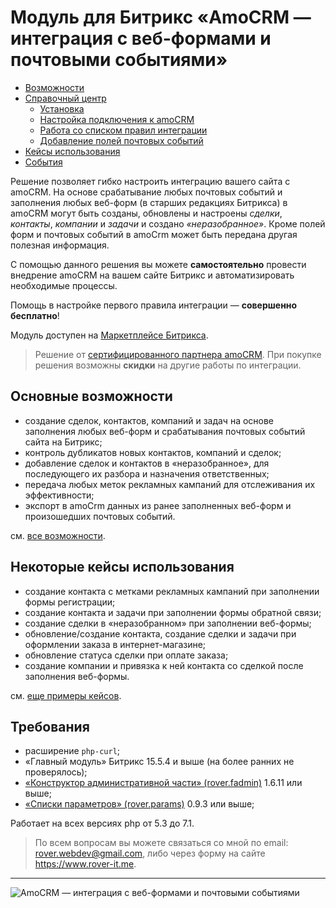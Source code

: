 # Модуль для Битрикс «AmoCRM — интеграция с веб-формами и почтовыми событиями»
* [Возможности](./capabilities.md)
* [Справочный центр](./help.md)
    * [Установка](./help/install.md)
    * [Настройка подключения к amoCRM](./help/settings.md)
    * [Работа со списком правил интеграции](./help/rules.md)
    * [Добавление полей почтовых событий](./help/post-event-fields.md)
* [Кейсы использования](./examples.md)
* [События](./events.md)

Решение позволяет гибко настроить интеграцию вашего сайта с amoCRM. На основе срабатывание любых почтовых событий и заполнения любых веб-форм (в старших редакциях Битрикса) в amoCRM могут быть созданы, обновлены и настроены <i>сделки</i>, <i>контакты</i>, <i>компании</i> и <i>задачи</i> и создано <i>«неразобранное»</i>. Кроме полей форм и почтовых событий в amoCrm может быть передана другая полезная информация.

С помощью данного решения вы можете <b>самостоятельно</b> провести внедрение amoCRM на вашем сайте Битрикс и автоматизировать необходимые процессы.

Помощь в настройке первого правила интеграции — <b>совершенно бесплатно</b>!

Модуль доступен на [Маркетплейсе Битрикса](https://marketplace.1c-bitrix.ru/solutions/rover.amocrm/). 

> Решение от [сертифицированного партнера amoCRM](https://www.amocrm.ru/partners/private/socialpromo/?id=1354587&kind=2&binary=1&rand=9830). При покупке решения возможны <b>скидки</b> на другие работы по интеграции.

## Основные возможности
* создание сделок, контактов, компаний и задач на основе заполнения любых веб-форм и срабатывания почтовых событий сайта на Битрикс; 
* контроль дубликатов новых контактов, компаний и сделок;
* добавление сделок и контактов в «неразобранное», для последующего их разбора и назначения ответственных; 
* передача любых меток рекламных кампаний для отслеживания их эффективности;
* экспорт в amoCrm данных из ранее заполненных веб-форм и произошедших почтовых событий.

см. [все возможности](./capabilities.md).

## Некоторые кейсы использования
* создание контакта с метками рекламных кампаний при заполнении формы регистрации; 
* создание контакта и задачи при заполнении формы обратной связи; 
* создание сделки в «неразобранном» при заполнении веб-формы; 
* обновление/создание контакта, создание сделки и задачи при оформлении заказа в интернет-магазине; 
* обновление статуса сделки при оплате заказа;
* создание компании и привязка к ней контакта со сделкой после заполнения веб-формы.

см. [еще примеры кейсов](./examples.md).
 
## Требования
* расширение `php-curl`; 
* «Главный модуль» Битрикс 15.5.4 и выше (на более ранних не проверялось); 
* [«Конструктор административной части» (rover.fadmin)](https://github.com/pavelshulaev/fadmin) 1.6.11 или выше; 
* [«Списки параметров» (rover.params)](https://github.com/pavelshulaev/params) 0.9.3 или выше;

Работает на всех версиях php от 5.3 до 7.1. 

> По всем вопросам вы можете связаться со мной по email: rover.webdev@gmail.com, либо через форму на сайте https://www.rover-it.me.
---
![AmoCRM — интеграция с веб-формами и почтовыми событиями](./main/logoamopng.png)
